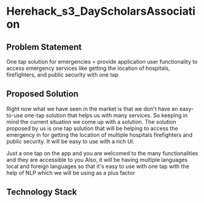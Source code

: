 # Herehack_s3_DayScholarsAssociation

## Problem Statement

One tap solution for emergencies = provide application user functionality to access emergency services like getting the location of hospitals, firefighters, and public security with one tap

## Proposed Solution
Right now what we have seen in the market is that we don't have an easy-to-use one-tap solution that helps us with many services. So keeping in mind the current situation we come up with a solution. The solution proposed by us is one tap solution that will be helping to access the emergency in for getting the location of multiple hospitals firefighters and public security. It will be easy to use with a rich UI.

Just a one tap on the app and you are welcomed to the many functionalities and they are accessible to you Also, it will be having multiple languages local and foreign languages so that it's easy to use with one tap with the help of NLP which we will be using as a plus factor

## Technology Stack
